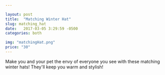 ```yaml
---

layout: post
title:  "Matching Winter Hat"
slug: matching_hat
date:   2017-03-05 3:29:59 -0500
categories: both

img: "matchingHat.png"
price: "30"
---
```

Make you and your pet the envy of everyone you see with these matching winter hats! They'll keep you warm and stylish!
